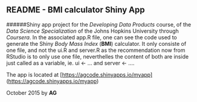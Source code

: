 ## README - BMI calculator Shiny App
######Shiny app project for the *Developing Data Products* course, of the *Data Science Specialization* of the Johns Hopkins University through *Coursera*.
In the associated app.R file, one can see the code used to generate the Shiny *Body Mass Index* (**BMI**) calculator.
It only consiste of one file, and not the ui.R and server.R as the recommendation now from RStudio is to only use one file, neverthelles the content of both are inside just called as a variable, ie. ui <- ... and server <- ....

The app is located at [https://agcode.shinyapps.io/myapp] (https://agcode.shinyapps.io/myapp)

October 2015 by **AG**
